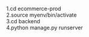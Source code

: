 1.cd ecommerce-prod
<br/>
2.source myenv/bin/activate
<br/>
3.cd backend
<br/>
4.python manage.py runserver
